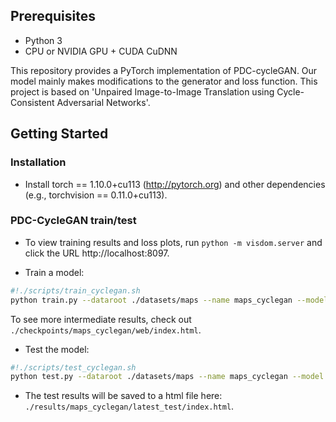 ## Prerequisites
- Python 3
- CPU or NVIDIA GPU + CUDA CuDNN

This repository provides a PyTorch implementation of PDC-cycleGAN. Our model mainly makes modifications to the generator and loss function.
This project is based on 'Unpaired Image-to-Image Translation using Cycle-Consistent Adversarial Networks'.

## Getting Started
### Installation
- Install torch == 1.10.0+cu113 (http://pytorch.org) and other dependencies (e.g., torchvision == 0.11.0+cu113).

### PDC-CycleGAN train/test
- To view training results and loss plots, run `python -m visdom.server` and click the URL http://localhost:8097.

- Train a model:
```bash
#!./scripts/train_cyclegan.sh
python train.py --dataroot ./datasets/maps --name maps_cyclegan --model cycle_gan
```
To see more intermediate results, check out `./checkpoints/maps_cyclegan/web/index.html`.
- Test the model:
```bash
#!./scripts/test_cyclegan.sh
python test.py --dataroot ./datasets/maps --name maps_cyclegan --model cycle_gan
```
- The test results will be saved to a html file here: `./results/maps_cyclegan/latest_test/index.html`.



